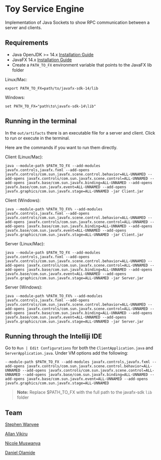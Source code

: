 # Toy Service Engine
Implementation of Java Sockets to show RPC communication between a server and 
clients.

## Requirements

- Java OpenJDK >= 14.x [Installation Guide](https://docs.oracle.com/en/java/javase/14/install/overview-jdk-installation.html#GUID-8677A77F-231A-40F7-98B9-1FD0B48C346A)
- JavaFX 14.x [Installation Guide](https://gluonhq.com/products/javafx/)
- Create a `PATH_TO_FX` environment variable that points to the JavaFX lib folder

Linux/Mac:

```shell script
export PATH_TO_FX=path/to/javafx-sdk-14/lib
```

Windows:
```shell script
set PATH_TO_FX="path\to\javafx-sdk-14\lib"
```

## Running in the terminal
In the `out/artifacts` there is an executable file for a server and client.
Click to run or execute in the terminal.

Here are the commands if you want to run them directly.

Client (Linux/Mac):
```shell script
java --module-path $PATH_TO_FX --add-modules javafx.controls,javafx.fxml --add-opens javafx.controls/com.sun.javafx.scene.control.behavior=ALL-UNNAMED --add-opens javafx.controls/com.sun.javafx.scene.control=ALL-UNNAMED --add-opens javafx.base/com.sun.javafx.binding=ALL-UNNAMED --add-opens javafx.base/com.sun.javafx.event=ALL-UNNAMED --add-opens javafx.graphics/com.sun.javafx.stage=ALL-UNNAMED -jar Client.jar
```

Client (Windows):
```shell script
java --module-path %PATH_TO_FX% --add-modules javafx.controls,javafx.fxml --add-opens javafx.controls/com.sun.javafx.scene.control.behavior=ALL-UNNAMED --add-opens javafx.controls/com.sun.javafx.scene.control=ALL-UNNAMED --add-opens javafx.base/com.sun.javafx.binding=ALL-UNNAMED --add-opens javafx.base/com.sun.javafx.event=ALL-UNNAMED --add-opens javafx.graphics/com.sun.javafx.stage=ALL-UNNAMED -jar Client.jar
```

Server (Linux/Mac):
```shell script
java --module-path $PATH_TO_FX --add-modules javafx.controls,javafx.fxml --add-opens javafx.controls/com.sun.javafx.scene.control.behavior=ALL-UNNAMED --add-opens javafx.controls/com.sun.javafx.scene.control=ALL-UNNAMED --add-opens javafx.base/com.sun.javafx.binding=ALL-UNNAMED --add-opens javafx.base/com.sun.javafx.event=ALL-UNNAMED --add-opens javafx.graphics/com.sun.javafx.stage=ALL-UNNAMED -jar Server.jar
```

Server (Windows):
```shell script
java --module-path %PATH_TO_FX% --add-modules javafx.controls,javafx.fxml --add-opens javafx.controls/com.sun.javafx.scene.control.behavior=ALL-UNNAMED --add-opens javafx.controls/com.sun.javafx.scene.control=ALL-UNNAMED --add-opens javafx.base/com.sun.javafx.binding=ALL-UNNAMED --add-opens javafx.base/com.sun.javafx.event=ALL-UNNAMED --add-opens javafx.graphics/com.sun.javafx.stage=ALL-UNNAMED -jar Server.jar
```

## Running through the Intelliji IDE

Go to `Run | Edit Configurations` for both the `ClientApplication.java` and `ServerApplication.java`. Under 
VM options add the following:

```
--module-path $PATH_TO_FX --add-modules javafx.controls,javafx.fxml --add-opens javafx.controls/com.sun.javafx.scene.control.behavior=ALL-UNNAMED --add-opens javafx.controls/com.sun.javafx.scene.control=ALL-UNNAMED --add-opens javafx.base/com.sun.javafx.binding=ALL-UNNAMED --add-opens javafx.base/com.sun.javafx.event=ALL-UNNAMED --add-opens javafx.graphics/com.sun.javafx.stage=ALL-UNNAMED
```

> __Note:__ Replace $PATH_TO_FX with the full path to the javafx-sdk `lib` folder

## Team
[Stephen Wanyee](https://github.com/steekam)

[Allan Vikiru](https://github.com/AllanVikiru)

[Nicole Muswanya](https://github.com/Naym0)

[Daniel Olamide](https://github.com/steekam)
